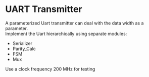 # UART Transmitter
A parameterized Uart transmitter can deal with the data width as a parameter.\
Implement the Uart hierarchically using separate modules: 
- Serializer
- Parity_Calc
- FSM
- Mux
  
Use a clock frequency 200 MHz for testing
